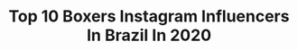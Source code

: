 ---
title: Top 10 Boxers Instagram Influencers In Brazil In 2020
description: >-
  Find top boxers Instagram influencers in Brazil in 2020. Most popular hashtags: #fitness #boxing #jiujitsu #lifestyle.
platform: Instagram
profiles:
  - username: "diariodeumtrio"
    fullname: >-
      Max,Sophie & Lucy 🐶
    location: "Brazil"
    followers: 8976
    engagement: 843
    commentsToLikes: 0.123386
    id: ck8t9uv2ppfwi0j78my50kbdl
    verified: false
    hashtags: "#puppy, #dogstagram, #sophielucyy, #marcoamepatas04"
  - username: "jonatanoliveira1989"
    fullname: >-
      Jonatan “Maloqueiro"
    location: "Brazil"
    followers: 5097
    engagement: 498
    commentsToLikes: 0.018131
    id: ck5hf7mdiw6cf0i11e9qqgkbl
    verified: false
    hashtags: "#brasil, #boosterfightgear, #strong, #coepmpr"
  - username: "josecarlosmalato"
    fullname: >-
      josecarlosmalato
    location: "Brazil"
    followers: 45823
    engagement: 188
    commentsToLikes: 0.046392
    id: ck5zva5ql3uhg0i14b5fin58z
    verified: true
    hashtags: "#pedrobarroso, #amoresdopai, #laferia, #graaaandesmudaaan"
  - username: "patrickteixeiraboxing"
    fullname: >-
      Patrick Teixeira
    location: "Brazil"
    followers: 11818
    engagement: 829
    commentsToLikes: 0.023806
    id: ck5pxyahktg7i0i11kjgaj1vp
    verified: true
    hashtags: "#repost, #venum, #forjadecampe, #watchondazn"
  - username: "rogertfranco"
    fullname: >-
      Roger Franco
    location: "Brazil"
    followers: 7019
    engagement: 1397
    commentsToLikes: 0.051938
    id: ck5byspnnprp40i11yh54m389
    verified: false
    hashtags: "#boxershk, #fireislandny, #cariocasunga, #cariocawear2020"
  - username: "karineeabrahim"
    fullname: >-
      Karinee Abrahim
    location: "Brazil"
    followers: 26065
    engagement: 192
    commentsToLikes: 0.074280
    id: ck8t1u96sx22x0j78iag9d7hw
    verified: false
    hashtags: "#coffeetime, #bjj, #nutri, #cachu"
  - username: "julianagomes"
    fullname: >-
      Juliana Gomes Stocco
    location: "Brazil"
    followers: 6162
    engagement: 724
    commentsToLikes: 0.042163
    id: ck55jccdswqul0i110a5y27hw
    verified: false
    hashtags: "#ootd, #hereandnow, #sodancabrasil, #socks"
  - username: "gustavooliveiramma"
    fullname: >-
      Gustavo Oliveira MMA
    location: "Brazil"
    followers: 10752
    engagement: 628
    commentsToLikes: 0.022040
    id: ck5q5kw13td8k0i116nmvmyqp
    verified: false
    hashtags: "#hiphop, #work, #blessed, #thai"
  - username: "andreatribulato"
    fullname: >-
      🏊‍♀️🚴🏻‍♀️🏃🏽‍♀️🎹🧘🏼‍♂️
    location: "Brazil"
    followers: 29519
    engagement: 61
    commentsToLikes: 0.081686
    id: ck5c3bmzuyzat0i1131hdubp1
    verified: false
    hashtags: "#superandojuntos, #bruce, #boxer, #indoor"
  - username: "fabricioandrade1"
    fullname: >-
      FABRICIO ANDRADE “wonderBoy“🇧🇷
    location: "Brazil"
    followers: 9977
    engagement: 578
    commentsToLikes: 0.036759
    id: ck0ub9du3e3kr0i19qt5lj3m7
    verified: false
    hashtags: "#brasil, #tothetop, #mma, #fighter"
---